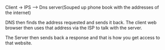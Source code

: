 Client -> IPS --> Dns server(Souped up phone book with the addresses of the internet)

DNS then finds the address requested and sends it back. The client web browser then uses that address via the ISP to talk with the server.

The Server then sends back a response and that is how you get access to that website.

